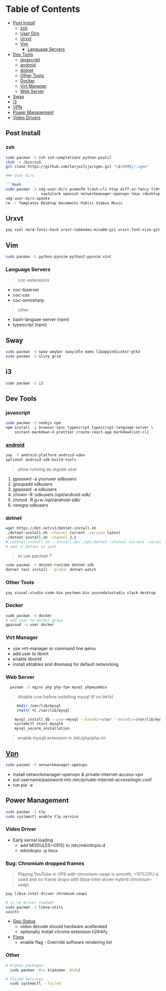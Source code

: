 # Table of Contents

- [Post Install](#post-install)
  - [zsh](#zsh)
  - [User Dirs](#user-dirs)
  - [Urxvt](#urxvt)
  - [Vim](#vim)
    - [Language Servers](#language-servers)
- [Dev Tools](#dev-tools)
  - [javascript](#javascript)
  - [android](#android)
  - [dotnet](#dotnet)
  - [Other Tools](#other-tolls)
  - [Docker](#docker)
  - [Virt Manager](#virt-manager)
  - [Web Server](#web-server)
- [Sway](#sway)
- [i3](#i3)
- [VPN](#vpn)
- [Power Management](#power-management)
- [Video Drivers](#video-driver)

## Post Install

### zsh

```bash
sudo pacman -S zsh zsh-completions python-psutil
chsh -s /bin/zsh
git clone https://github.com/tarjoilija/zgen.git "\${HOME}/.zgen"

### User Dirs

```bash
sudo pacman -S xdg-user-dirs pcmanfm trash-cli htop diff-so-fancy tldr wget \
                xautolock openssh networkmanager-openvpn tmux rdesktop networkmanager-openconnect
xdg-user-dirs-update
rm -r Templates Desktop Documents Public Videos Music
```

## Urxvt

```bash
yay xsel nerd-fonts-hack urxvt-tabbedex-mina86-git urxvt-font-size-git urxvt-perls
```

## Vim

```bash
sudo pacman -S python-pynvim python2-pynvim vint
```

### Language Servers

> coc-extensions

- coc-tsserver
- coc-css
- coc-omnisharp

> other

- bash-languae-server (npm)
- typescript (npm)

## Sway

```bash
sudo pacman -S sway waybar swayidle mako libappindicator-gtk3
sudo pacman -S slurp grim
```

## i3

```bash
sudo pacman -S i3
```

## Dev Tools

### javascript

```bash
sudo pacman -S nodejs npm
npm install -g browser-sync typescript typescript-language-server \
    instant-markdown-d prettier create-react-app markdownlint-cli
```

### [android](https://wiki.archlinux.org/index.php/android#Android_development)

```bash
yay -S android-platform android-udev
optional android-sdk-build-tools
```

> allow running as regular user

1. gpasswd -a youruser adbusers
2. groupadd sdkusers
3. gpasswd -a <user> sdkusers
4. chown -R :sdkusers /opt/android-sdk/
5. chmod -R g+w /opt/android-sdk/
6. newgrp sdkusers

### dotnet

```bash
wget https://dot.net/v1/dotnet-install.sh
./dotnet-install.sh -channel Current -version latest
./dotnet-install.sh -channel 2.2
#./dotnet-install.sh --install-dir /opt/dotnet -channel Current -version latest
# add ~/.dotnet to path
```

> or use pacman ?

```bash
sudo pacman -S dotnet-runtime dotnet-sdk
dotnet tool install --global dotnet-watch
```

### Other Tools

```bash
yay visual-studio-code-bin postman-bin azuredatastudio slack-desktop
```

### Docker

```bash
sudk pacman -S docker
# add user to docker group
gpasswd -a user docker
```

### Virt Manager

- use virt-manager or command line qemu
- add user to libvirt
- enable libvirtd
- install ebtables and dnsmasq for default networking

### Web Server

```bash
  pacman -S nginx php php-fpm mysql phpmyadmin
```

> disable cow before installing mysql (if on btrfs)

```bash
     mkdir /var/lib/mysql
     chattr +C /var/lib/mysql
```

```bash
    mysql_install_db --user=mysql --basedir=/usr --datadir=/var/lib/mysql
    systemctl start mysqld
    mysql_secure_installation
```

> enable mysqli extension in /etc/php/php.ini

## [Vpn](https://wiki.archlinux.org/index.php/Private_Internet_Access_VPN)

```bash
sudo pacman -S networkmanager-openvpn
```

- install networkmanager-openvpn & private-internet-access-vpn
- put username/password into /etc/private-internet-access/login.conf
- run pia -a

## Power Management

```bash
sudo pacman -S tlp
sudo systemctl enable tlp.service
```

### Video Driver

- Early kernal loading
  - add MODULES=(i915) to /etc/mkinitcpio.d
  - mkinitcpio -p linux

### Bug: Chromium dropped frames

> Playing YouTube in VP9 with chromium-vaapi is smooth, <10%CPU is used and no frame drops with libva-intel-driver-hybrid chromium-vaapi

```bash
yay libva-intel-driver chromium-vaapi

# is va driver loaded?
sudo pacman -S libva-utils
vainfo
```

- [Gpu Status](https://chrome://gpu)
  - video decode should hardware acellerated
  - optionally install chrome extension h264ify
- [Flags](https://chrome:flags)
  - enable flag - Override software rendering list

### Other

```bash
# Orphan packages
  sudo pacman -Rns $(pacman -Qtdq)

# Failed Services
  sudo systemctl --failed
```
